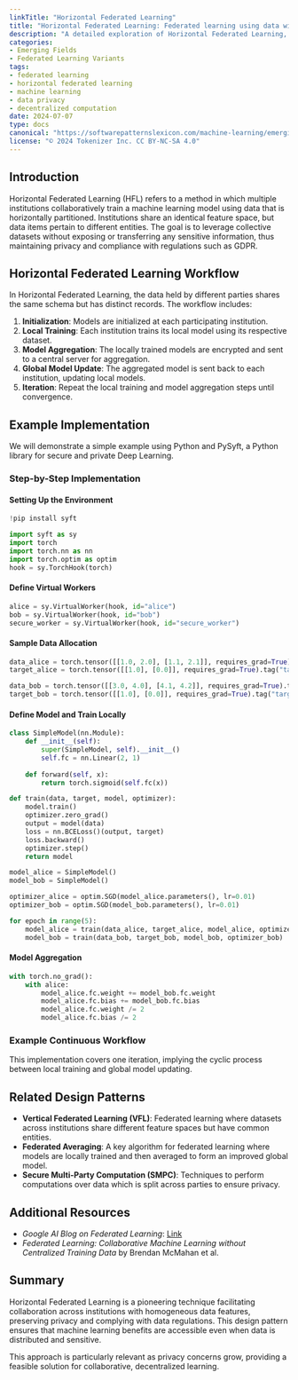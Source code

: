 ```yaml
---
linkTitle: "Horizontal Federated Learning"
title: "Horizontal Federated Learning: Federated learning using data with the same feature space across different institutions"
description: "A detailed exploration of Horizontal Federated Learning, a variant of federated learning where multiple institutions share the same feature space but hold data for different sets of entities."
categories:
- Emerging Fields
- Federated Learning Variants
tags:
- federated learning
- horizontal federated learning
- machine learning
- data privacy
- decentralized computation
date: 2024-07-07
type: docs
canonical: "https://softwarepatternslexicon.com/machine-learning/emerging-fields/federated-learning-variants/horizontal-federated-learning"
license: "© 2024 Tokenizer Inc. CC BY-NC-SA 4.0"
---
```


## Introduction

Horizontal Federated Learning (HFL) refers to a method in which multiple institutions collaboratively train a machine learning model using data that is horizontally partitioned. Institutions share an identical feature space, but data items pertain to different entities. The goal is to leverage collective datasets without exposing or transferring any sensitive information, thus maintaining privacy and compliance with regulations such as GDPR.

## Horizontal Federated Learning Workflow

In Horizontal Federated Learning, the data held by different parties shares the same schema but has distinct records. The workflow includes:

1. **Initialization**: Models are initialized at each participating institution.
2. **Local Training**: Each institution trains its local model using its respective dataset.
3. **Model Aggregation**: The locally trained models are encrypted and sent to a central server for aggregation.
4. **Global Model Update**: The aggregated model is sent back to each institution, updating local models.
5. **Iteration**: Repeat the local training and model aggregation steps until convergence.

## Example Implementation

We will demonstrate a simple example using Python and PySyft, a Python library for secure and private Deep Learning.

### Step-by-Step Implementation

#### Setting Up the Environment

```python
!pip install syft

import syft as sy
import torch
import torch.nn as nn
import torch.optim as optim
hook = sy.TorchHook(torch)
```

#### Define Virtual Workers

```python
alice = sy.VirtualWorker(hook, id="alice")
bob = sy.VirtualWorker(hook, id="bob")
secure_worker = sy.VirtualWorker(hook, id="secure_worker")
```

#### Sample Data Allocation

```python
data_alice = torch.tensor([[1.0, 2.0], [1.1, 2.1]], requires_grad=True).tag("data").send(alice)
target_alice = torch.tensor([[1.0], [0.0]], requires_grad=True).tag("target").send(alice)

data_bob = torch.tensor([[3.0, 4.0], [4.1, 4.2]], requires_grad=True).tag("data").send(bob)
target_bob = torch.tensor([[1.0], [0.0]], requires_grad=True).tag("target").send(bob)
```

#### Define Model and Train Locally

```python
class SimpleModel(nn.Module):
    def __init__(self):
        super(SimpleModel, self).__init__()
        self.fc = nn.Linear(2, 1)
        
    def forward(self, x):
        return torch.sigmoid(self.fc(x))

def train(data, target, model, optimizer):
    model.train()
    optimizer.zero_grad()
    output = model(data)
    loss = nn.BCELoss()(output, target)
    loss.backward()
    optimizer.step()
    return model

model_alice = SimpleModel()
model_bob = SimpleModel()

optimizer_alice = optim.SGD(model_alice.parameters(), lr=0.01)
optimizer_bob = optim.SGD(model_bob.parameters(), lr=0.01)

for epoch in range(5):
    model_alice = train(data_alice, target_alice, model_alice, optimizer_alice)
    model_bob = train(data_bob, target_bob, model_bob, optimizer_bob)
```

#### Model Aggregation

```python
with torch.no_grad():
    with alice:
        model_alice.fc.weight += model_bob.fc.weight
        model_alice.fc.bias += model_bob.fc.bias
        model_alice.fc.weight /= 2
        model_alice.fc.bias /= 2
```

### Example Continuous Workflow

This implementation covers one iteration, implying the cyclic process between local training and global model updating.

## Related Design Patterns

- **Vertical Federated Learning (VFL)**: Federated learning where datasets across institutions share different feature spaces but have common entities.
- **Federated Averaging**: A key algorithm for federated learning where models are locally trained and then averaged to form an improved global model.
- **Secure Multi-Party Computation (SMPC)**: Techniques to perform computations over data which is split across parties to ensure privacy.

## Additional Resources

- *Google AI Blog on Federated Learning*: [Link](https://ai.googleblog.com/2017/04/federated-learning-collaborative.html)
- *Federated Learning: Collaborative Machine Learning without Centralized Training Data* by Brendan McMahan et al.

## Summary

Horizontal Federated Learning is a pioneering technique facilitating collaboration across institutions with homogeneous data features, preserving privacy and complying with data regulations. This design pattern ensures that machine learning benefits are accessible even when data is distributed and sensitive.

This approach is particularly relevant as privacy concerns grow, providing a feasible solution for collaborative, decentralized learning.
